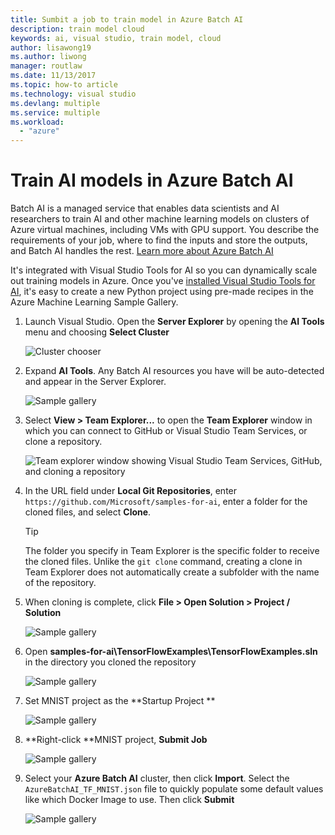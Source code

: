 ```yaml
---
title: Sumbit a job to train model in Azure Batch AI
description: train model cloud
keywords: ai, visual studio, train model, cloud
author: lisawong19
ms.author: liwong
manager: routlaw
ms.date: 11/13/2017
ms.topic: how-to article
ms.technology: visual studio
ms.devlang: multiple
ms.service: multiple
ms.workload: 
  - "azure"
---
```


# Train AI models in Azure Batch AI

Batch AI is a managed service that enables data scientists and AI researchers to train AI and other machine learning models on clusters of Azure virtual machines, including VMs with GPU support. You describe the requirements of your job, where to find the inputs and store the outputs, and Batch AI handles the rest. [Learn more about Azure Batch AI](https://docs.microsoft.com/azure/batch-ai/overview) 

It's integrated with Visual Studio Tools for AI so you can dynamically scale out training models in Azure.  Once you've [installed Visual Studio Tools for AI](installation.md), it's easy to create a new Python project using pre-made recipes in the Azure Machine Learning Sample Gallery.

1. Launch Visual Studio. Open the **Server Explorer** by opening the **AI Tools** menu and choosing **Select Cluster**	

    ![Cluster chooser](media\train-model\select-cluster.png)

	 
2. Expand **AI Tools**. Any Batch AI resources you have will be auto-detected and appear in the Server Explorer. 
	
    ![Sample gallery](media\train-model\batchai.png)

3. Select **View > Team Explorer...** to open the **Team Explorer** window in which you can connect to GitHub or Visual Studio Team Services, or clone a repository.

    ![Team explorer window showing Visual Studio Team Services, GitHub, and cloning a repository](media\train-model\team-explorer.png)

4. In the URL field under **Local Git Repositories**, enter `https://github.com/Microsoft/samples-for-ai`, enter a folder for the cloned files, and select **Clone**.

    > [!Tip]
    > The folder you specify in Team Explorer is the specific folder to receive the cloned files. Unlike the `git clone` command, creating a clone in Team Explorer does not automatically create a subfolder with the name of the repository.

5. When cloning is complete, click **File > Open Solution > Project / Solution**
	
	![Sample gallery](media\train-model\open-solution.png)

5. Open **samples-for-ai\TensorFlowExamples\TensorFlowExamples.sln** in the directory you cloned the repository 

	![Sample gallery](media\train-model\tensorflowexamples.png)

5. Set MNIST project as the **Startup Project **

	![Sample gallery](media\train-model\mnist-startup.png)

1. **Right-click **MNIST project, **Submit Job**

	![Sample gallery](media\train-model\submit-job.png)

1. Select your **Azure Batch AI** cluster, then click **Import**. Select the `AzureBatchAI_TF_MNIST.json` file to quickly populate some default values like which Docker Image to use. Then click **Submit**

	![Sample gallery](media\train-model\submit-batch.png)